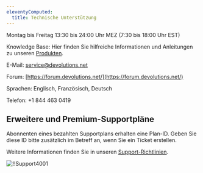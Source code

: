 ```yaml
---
eleventyComputed:
  title: Technische Unterstützung
---
```

Montag bis Freitag 13:30 bis 24:00 Uhr MEZ (7:30 bis 18:00 Uhr EST)  

Knowledge Base: Hier finden Sie hilfreiche Informationen und Anleitungen zu unseren [Produkten](/de/rdm/windows/).  

E-Mail: [service@devolutions.net](mailto:service@devolutions.net)  

Forum: [https://forum.devolutions.net/](https://forum.devolutions.net/)  

Sprachen: Englisch, Französisch, Deutsch  

Telefon: +1 844 463 0419  

## Erweitere und Premium-Supportpläne 
Abonnenten eines bezahlten Supportplans erhalten eine Plan-ID. Geben Sie diese ID bitte zusätzlich im Betreff an, wenn Sie ein Ticket erstellen.  

Weitere Informationen finden Sie in unseren [Support-Richtlinien](https://cdndevolutions.blob.core.windows.net/documents/legal/eula/support-level-addendum-de.pdf).  

![!!Support4001](https://webdevolutions.azureedge.net/docs/de/rdm/windows/Support4001.png) 
